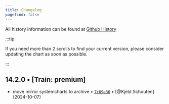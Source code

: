 ```yaml
---
title: Changelog
pagefind: false
---
```


All history information can be found at [Github History](https://github.com/truecharts/charts/commits/master/charts/premium/app-template)

:::tip

If you need more than 2 scrolls to find your current version, please consider updating the chart as soon as possible.

:::

## 14.2.0 • [Train: premium]

- move mirror systemcharts to archive • [`7c89e36`](https://github.com/truecharts/charts/commit/7c89e3688fae5a43543c5440c09860a5a04e4cd4) • [@Kjeld Schouten] (2024-10-07)
